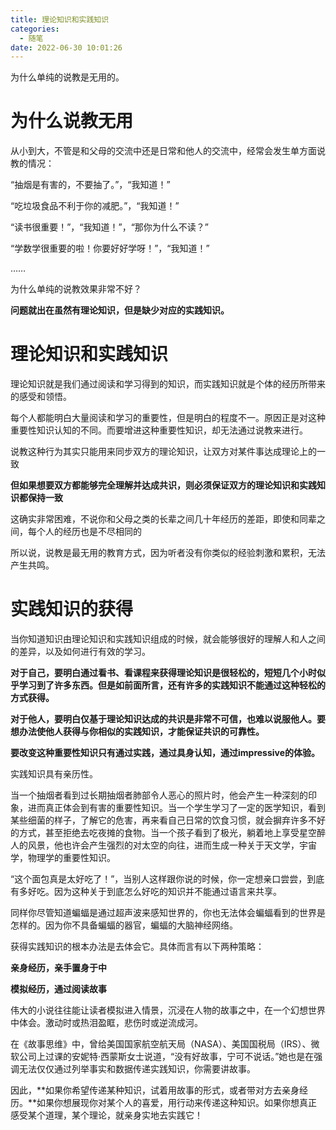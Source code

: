 ```yaml
---
title: 理论知识和实践知识
categories:
  - 随笔
date: 2022-06-30 10:01:26
---
```

为什么单纯的说教是无用的。

<!--more-->
# 为什么说教无用
从小到大，不管是和父母的交流中还是日常和他人的交流中，经常会发生单方面说教的情况：

“抽烟是有害的，不要抽了。”，“我知道！”

“吃垃圾食品不利于你的减肥。”，“我知道！”

“读书很重要！”，“我知道！”，“那你为什么不读？”

“学数学很重要的啦！你要好好学呀！”，“我知道！”

……

为什么单纯的说教效果非常不好？

**问题就出在虽然有理论知识，但是缺少对应的实践知识。**

# 理论知识和实践知识

理论知识就是我们通过阅读和学习得到的知识，而实践知识就是个体的经历所带来的感受和领悟。

每个人都能明白大量阅读和学习的重要性，但是明白的程度不一。原因正是对这种重要性知识认知的不同。而要增进这种重要性知识，却无法通过说教来进行。

说教这种行为其实只能用来同步双方的理论知识，让双方对某件事达成理论上的一致

**但如果想要双方都能够完全理解并达成共识，则必须保证双方的理论知识和实践知识都保持一致**

这确实非常困难，不说你和父母之类的长辈之间几十年经历的差距，即使和同辈之间，每个人的经历也是不尽相同的

所以说，说教是最无用的教育方式，因为听者没有你类似的经验刺激和累积，无法产生共鸣。

# 实践知识的获得

当你知道知识由理论知识和实践知识组成的时候，就会能够很好的理解人和人之间的差异，以及如何进行有效的学习。

**对于自己，要明白通过看书、看课程来获得理论知识是很轻松的，短短几个小时似乎学习到了许多东西。但是如前面所言，还有许多的实践知识不能通过这种轻松的方式获得。**

**对于他人，要明白仅基于理论知识达成的共识是非常不可信，也难以说服他人。要想办法使他人获得与你相似的实践知识，才能保证共识的可靠性。**

**要改变这种重要性知识只有通过实践，通过具身认知，通过impressive的体验。**

实践知识具有亲历性。

当一个抽烟者看到过长期抽烟者肺部令人恶心的照片时，他会产生一种深刻的印象，进而真正体会到有害的重要性知识。当一个学生学习了一定的医学知识，看到某些细菌的样子，了解它的危害，再来看自己日常的饮食习惯，就会摒弃许多不好的方式，甚至拒绝去吃夜摊的食物。当一个孩子看到了极光，躺着地上享受星空醉人的风景，他也许会产生强烈的对太空的向往，进而生成一种关于天文学，宇宙学，物理学的重要性知识。

“这个面包真是太好吃了！”，当别人这样跟你说的时候，你一定想亲口尝尝，到底有多好吃。因为这种关于到底怎么好吃的知识并不能通过语言来共享。

同样你尽管知道蝙蝠是通过超声波来感知世界的，你也无法体会蝙蝠看到的世界是怎样的。因为你不具备蝙蝠的器官，蝙蝠的大脑神经网络。

获得实践知识的根本办法是去体会它。具体而言有以下两种策略：

**亲身经历，亲手置身于中**

**模拟经历，通过阅读故事**

伟大的小说往往能让读者模拟进入情景，沉浸在人物的故事之中，在一个幻想世界中体会。激动时或热泪盈眶，悲伤时或逆流成河。

在《故事思维》中，曾给美国国家航空航天局（NASA）、美国国税局（IRS）、微软公司上过课的安妮特·西蒙斯女士说道，“没有好故事，宁可不说话。”她也是在强调无法仅仅通过列举事实和数据传递实践知识，你需要讲故事。

因此，**如果你希望传递某种知识，试着用故事的形式，或者带对方去亲身经历。**如果你想展现你对某个人的喜爱，用行动来传递这种知识。如果你想真正感受某个道理，某个理论，就亲身实地去实践它！
